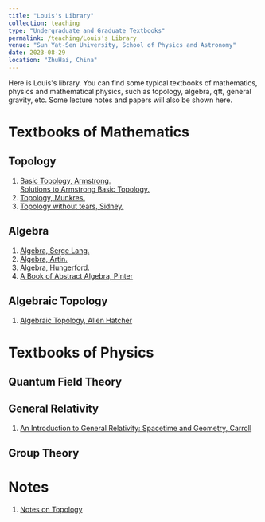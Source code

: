 ```yaml
---
title: "Louis's Library"
collection: teaching
type: "Undergraduate and Graduate Textbooks"
permalink: /teaching/Louis's Library
venue: "Sun Yat-Sen University, School of Physics and Astronomy"
date: 2023-08-29
location: "ZhuHai, China"
---
```


Here is Louis's library. You can find some typical textbooks of mathematics, physics and mathematical physics, such as topology, algebra, qft, general gravity, etc. Some lecture notes and papers will also be shown here.

Textbooks of Mathematics
======

Topology
-----
1. [Basic Topology, Armstrong.](https://liuyisi238.github.io/files/topology-armstrong.pdf)    
   [Solutions to Armstrong Basic Topology.](https://liuyisi238.github.io/files/topology-armstrong-solutions.pdf)
2. [Topology, Munkres.](https://liuyisi238.github.io/files/topology-munkres.pdf)
3. [Topology without tears, Sidney.](https://liuyisi238.github.io/files/topology-sidney.pdf)


Algebra
------
1. [Algebra, Serge Lang.](https://math24.files.wordpress.com/2013/02/algebra-serge-lang.pdf)
2. [Algebra, Artin.](https://liuyisi238.github.io/files/algebra-artin.pdf)
3. [Algebra, Hungerford.](https://liuyisi238.github.io/files/algebra-hungerford.pdf)
4. [A Book of Abstract Algebra, Pinter](https://liuyisi238.github.io/files/algebra-pinter.pdf)


Algebraic Topology
-----
1. [Algebraic Topology, Allen Hatcher](https://liuyisi238.github.io/files/algebraic-topology-Allen-Hatcher.pdf)




Textbooks of Physics
======

Quantum Field Theory
-----

General Relativity
-----
1. [An Introduction to General Relativity: Spacetime and Geometry, Carroll](https://liuyisi238.github.io/files/general-relativity-Carroll.pdf)

Group Theory
-----




Notes
======
1. [Notes on Topology](https://liuyisi238.github.io/files/NotesonTopology.pdf)

